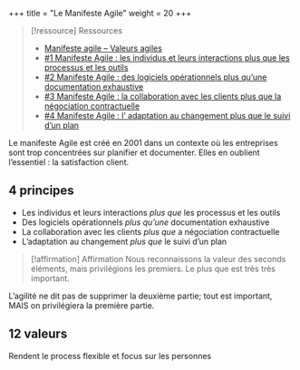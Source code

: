 +++
title = "Le Manifeste Agile"
weight = 20
+++

> [!ressource] Ressources
> - [Manifeste agile – Valeurs agiles](https://blog.myagilepartner.fr/index.php/2018/09/12/manifeste-agile/)
> - [#1 Manifeste Agile : les individus et leurs interactions plus que les processus et les outils](https://blog.myagilepartner.fr/index.php/2017/10/17/les-individus-et-leurs-interactions-plus-que-les-processus-et-les-outils/)
> - [#2 Manifeste Agile : des logiciels opérationnels plus qu’une documentation exhaustive](https://blog.myagilepartner.fr/index.php/2017/11/03/manifeste-agile-2-des-logiciels-operationnels-plus-quune-documentation-exhaustive/)
> - [#3 Manifeste Agile : la collaboration avec les clients plus que la négociation contractuelle](https://blog.myagilepartner.fr/index.php/2017/11/19/manifeste-agile-3-la-collaboration-avec-les-clients-plus-que-la-negociation-contractuelle/)
> - [#4 Manifeste Agile : l’ adaptation au changement plus que le suivi d’un plan](https://blog.myagilepartner.fr/index.php/2017/12/02/manifeste-agile-4-adaptation-au-changement-plus-que-le-suivi-dun-plan/)

Le manifeste Agile est créé en 2001 dans un contexte où les entreprises sont trop concentrées
sur planifier et documenter. Elles en oublient l’essentiel : la satisfaction client.

## 4 principes
- Les individus et leurs interactions *plus que* les processus et les outils
- Des logiciels opérationnels *plus qu’une* documentation exhaustive
- La collaboration avec les clients *plus que* a négociation contractuelle
- L’adaptation au changement *plus que* le suivi d’un plan

> [!affirmation] Affirmation
>  Nous reconnaissons la valeur des seconds éléments, mais privilégions les premiers.
>  Le plus que est très très important.

L’agilité ne dit pas de supprimer la deuxième partie; tout est important, MAIS on privilégiera la première partie.

## 12 valeurs
Rendent le process flexible et focus sur les personnes
